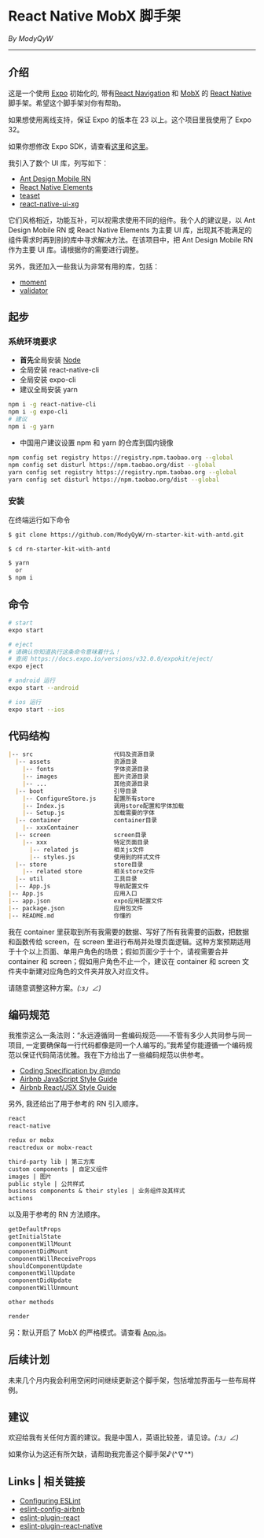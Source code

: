 # React Native MobX 脚手架

*By ModyQyW*

---

## 介绍

这是一个使用 [Expo](https://docs.expo.io/) 初始化的, 带有[React Navigation](https://reactnavigation.org/) 和 [MobX](https://github.com/mobxjs/mobx) 的 [React Native](https://reactnative.cn/) 脚手架。希望这个脚手架对你有帮助。

如果想使用离线支持，保证 Expo 的版本在 23 以上。这个项目里我使用了 Expo 32。

如果你想修改 Expo SDK，请查看[这里](https://docs.expo.io/versions/v32.0.0/workflow/upgrading-expo-sdk-walkthrough)和[这里](https://docs.expo.io/versions/v32.0.0/workflow/upgrading-expo)。

我引入了数个 UI 库，列写如下：

- [Ant Design Mobile RN](https://rn.mobile.ant.design/docs/react/introduce-cn)
- [React Native Elements](https://react-native-training.github.io/react-native-elements/docs/getting_started.html)
- [teaset](https://github.com/rilyu/teaset/blob/master/docs/cn/README.md)
- [react-native-ui-xg](https://github.com/xgfe/react-native-ui-xg)

它们风格相近，功能互补，可以视需求使用不同的组件。我个人的建议是，以 Ant Design Mobile RN 或 React Native Elements 为主要 UI 库，出现其不能满足的组件需求时再到别的库中寻求解决方法。在该项目中，把 Ant Design Mobile RN 作为主要 UI 库。请根据你的需要进行调整。

另外，我还加入一些我认为非常有用的库，包括：

- [moment](http://momentjs.com/)
- [validator](https://github.com/chriso/validator.js)

## 起步

### 系统环境要求

- **首先**全局安装 [Node](http://nodejs.cn/)
- 全局安装 react-native-cli
- 全局安装 expo-cli
- 建议全局安装 yarn

```sh
npm i -g react-native-cli
npm i -g expo-cli
# 建议
npm i -g yarn
```

- 中国用户建议设置 npm 和 yarn 的仓库到国内镜像

```sh
npm config set registry https://registry.npm.taobao.org --global
npm config set disturl https://npm.taobao.org/dist --global
yarn config set registry https://registry.npm.taobao.org --global
yarn config set disturl https://npm.taobao.org/dist --global
```

### 安装

在终端运行如下命令

```sh
$ git clone https://github.com/ModyQyW/rn-starter-kit-with-antd.git

$ cd rn-starter-kit-with-antd

$ yarn
  or
$ npm i
```

## 命令

```sh
# start
expo start

# eject
# 请确认你知道执行这条命令意味着什么！
# 查阅 https://docs.expo.io/versions/v32.0.0/expokit/eject/
expo eject

# android 运行
expo start --android

# ios 运行
expo start --ios
```

## 代码结构

```md
|-- src                       代码及资源目录
  |-- assets                  资源目录
    |-- fonts                 字体资源目录
    |-- images                图片资源目录
    |-- ...                   其他资源目录
  |-- boot                    引导目录
    |-- ConfigureStore.js     配置所有store
    |-- Index.js              调用store配置和字体加载
    |-- Setup.js              加载需要的字体
  |-- container               container目录
    |-- xxxContainer
  |-- screen                  screen目录
    |-- xxx                   特定页面目录
      |-- related js          相关js文件
      |-- styles.js           使用到的样式文件
  |-- store                   store目录
    |-- related store         相关store文件
  |-- util                    工具目录
  |-- App.js                  导航配置文件
|-- App.js                    应用入口
|-- app.json                  expo应用配置文件
|-- package.json              应用包文件
|-- README.md                 你懂的
```

我在 container 里获取到所有我需要的数据、写好了所有我需要的函数，把数据和函数传给 screen，在 screen 里进行布局并处理页面逻辑。这种方案预期适用于十个以上页面、单用户角色的场景；假如页面少于十个，请视需要合并 container 和 screen；假如用户角色不止一个，建议在 container 和 screen 文件夹中新建对应角色的文件夹并放入对应文件。

请随意调整这种方案。_(:з」∠)_

## 编码规范

我推崇这么一条法则：“永远遵循同一套编码规范——不管有多少人共同参与同一项目, 一定要确保每一行代码都像是同一个人编写的。”我希望你能遵循一个编码规范以保证代码简洁优雅。我在下方给出了一些编码规范以供参考。

- [Coding Specification by @mdo](https://codeguide.bootcss.com/)
- [Airbnb JavaScript Style Guide](https://github.com/airbnb/javascript)
- [Airbnb React/JSX Style Guide](https://github.com/airbnb/javascript/tree/master/react)

另外, 我还给出了用于参考的 RN 引入顺序。

```md
react
react-native

redux or mobx
reactredux or mobx-react

third-party lib | 第三方库
custom components | 自定义组件
images | 图片
public style | 公共样式
business components & their styles | 业务组件及其样式
actions
```

以及用于参考的 RN 方法顺序。

```md
getDefaultProps
getInitialState
componentWillMount
componentDidMount
componentWillReceiveProps
shouldComponentUpdate
componentWillUpdate
componentDidUpdate
componentWillUnmount

other methods

render
```

另：默认开启了 MobX 的严格模式。请查看 [App.js](./src/App.js)。

## 后续计划

未来几个月内我会利用空闲时间继续更新这个脚手架，包括增加界面与一些布局样例。

## 建议

欢迎给我有关任何方面的建议。我是中国人，英语比较差，请见谅。_(:з」∠)_

如果你认为这还有所欠缺，请帮助我完善这个脚手架♪(^∇^*)

## Links | 相关链接

- [Configuring ESLint](https://eslint.org/)
- [eslint-config-airbnb](https://www.npmjs.com/package/eslint-config-airbnb)
- [eslint-plugin-react](https://www.npmjs.com/package/eslint-plugin-react)
- [eslint-plugin-react-native](https://www.npmjs.com/package/eslint-plugin-react-native)